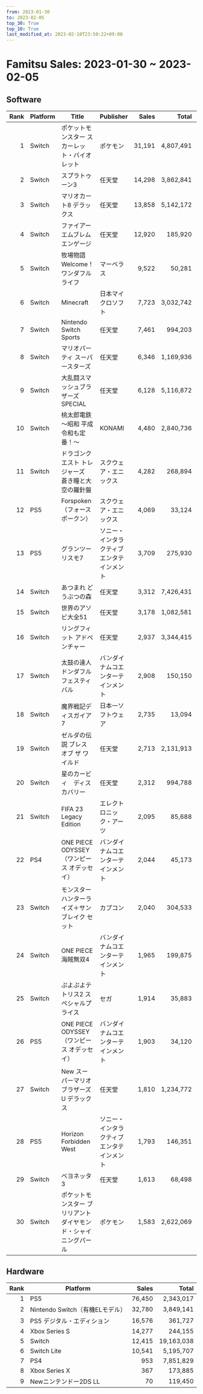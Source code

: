 ```yaml
---
from: 2023-01-30
to: 2023-02-05
top_30: True
top_10: True
last_modified_at: 2023-02-10T23:50:22+09:00
---
```

# Famitsu Sales: 2023-01-30 ~ 2023-02-05
## Software
| Rank | Platform | Title | Publisher | Sales | Total | Rate | New |
| -: | -- | -- | -- | -: | -: | -: | -- |
| 1 | Switch | ポケットモンスター スカーレット・バイオレット | ポケモン | 31,191 | 4,807,491 | 20% |  |
| 2 | Switch | スプラトゥーン3 | 任天堂 | 14,298 | 3,862,841 | 20% |  |
| 3 | Switch | マリオカート8 デラックス | 任天堂 | 13,858 | 5,142,172 | 20% |  |
| 4 | Switch | ファイアーエムブレム エンゲージ | 任天堂 | 12,920 | 185,920 | 20% |  |
| 5 | Switch | 牧場物語 Welcome！ ワンダフルライフ | マーベラス | 9,522 | 50,281 | 20% |  |
| 6 | Switch | Minecraft | 日本マイクロソフト | 7,723 | 3,032,742 | 20% |  |
| 7 | Switch | Nintendo Switch Sports | 任天堂 | 7,461 | 994,203 | 20% |  |
| 8 | Switch | マリオパーティ スーパースターズ | 任天堂 | 6,346 | 1,169,936 | 20% |  |
| 9 | Switch | 大乱闘スマッシュブラザーズ SPECIAL | 任天堂 | 6,128 | 5,116,872 | 20% |  |
| 10 | Switch | 桃太郎電鉄 〜昭和 平成 令和も定番！〜 | KONAMI | 4,480 | 2,840,736 | 20% |  |
| 11 | Switch | ドラゴンクエスト トレジャーズ　蒼き瞳と大空の羅針盤 | スクウェア・エニックス | 4,282 | 268,894 | 40% |  |
| 12 | PS5 | Forspoken（フォースポークン） | スクウェア・エニックス | 4,069 | 33,124 | 40% |  |
| 13 | PS5 | グランツーリスモ7 | ソニー・インタラクティブエンタテインメント | 3,709 | 275,930 | 20% |  |
| 14 | Switch | あつまれ どうぶつの森 | 任天堂 | 3,312 | 7,426,431 | 20% |  |
| 15 | Switch | 世界のアソビ大全51 | 任天堂 | 3,178 | 1,082,581 | 20% |  |
| 16 | Switch | リングフィット アドベンチャー | 任天堂 | 2,937 | 3,344,415 | 20% |  |
| 17 | Switch | 太鼓の達人 ドンダフルフェスティバル | バンダイナムコエンターテインメント | 2,908 | 150,150 | 20% |  |
| 18 | Switch | 魔界戦記ディスガイア7 | 日本一ソフトウェア | 2,735 | 13,094 | 40% |  |
| 19 | Switch | ゼルダの伝説 ブレス オブ ザ ワイルド | 任天堂 | 2,713 | 2,131,913 | 20% |  |
| 20 | Switch | 星のカービィ　ディスカバリー | 任天堂 | 2,312 | 994,788 | 20% |  |
| 21 | Switch | FIFA 23 Legacy Edition | エレクトロニック・アーツ | 2,095 | 85,688 | 20% |  |
| 22 | PS4 | ONE PIECE ODYSSEY（ワンピース オデッセイ） | バンダイナムコエンターテインメント | 2,044 | 45,173 | 20% |  |
| 23 | Switch | モンスターハンターライズ＋サンブレイク セット | カプコン | 2,040 | 304,533 | 20% |  |
| 24 | Switch | ONE PIECE 海賊無双4 | バンダイナムコエンターテインメント | 1,965 | 199,875 | 20% |  |
| 25 | Switch | ぷよぷよテトリス2 スペシャルプライス | セガ | 1,914 | 35,883 | 20% |  |
| 26 | PS5 | ONE PIECE ODYSSEY（ワンピース オデッセイ） | バンダイナムコエンターテインメント | 1,903 | 34,120 | 20% |  |
| 27 | Switch | New スーパーマリオブラザーズ U デラックス | 任天堂 | 1,810 | 1,234,772 | 20% |  |
| 28 | PS5 | Horizon Forbidden West | ソニー・インタラクティブエンタテインメント | 1,793 | 146,351 | 20% |  |
| 29 | Switch | ベヨネッタ3 | 任天堂 | 1,613 | 68,498 | 40% |  |
| 30 | Switch | ポケットモンスター ブリリアントダイヤモンド・シャイニングパール | ポケモン | 1,583 | 2,622,069 | 20% |  |

## Hardware
| Rank | Platform | Sales | Total |
| -: | -- | -: | -: |
| 1 | PS5 | 76,450 | 2,343,017 |
| 2 | Nintendo Switch（有機ELモデル） | 32,780 | 3,849,141 |
| 3 | PS5 デジタル・エディション | 16,576 | 361,727 |
| 4 | Xbox Series S | 14,277 | 244,155 |
| 5 | Switch | 12,415 | 19,163,038 |
| 6 | Switch Lite | 10,541 | 5,195,707 |
| 7 | PS4 | 953 | 7,851,829 |
| 8 | Xbox Series X | 367 | 173,885 |
| 9 | Newニンテンドー2DS LL | 70 | 119,450 |